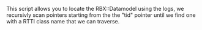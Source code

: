 This script allows you to locate the RBX::Datamodel using the logs, we recursivly scan pointers starting from the the "tid" pointer until we find one with a RTTI class name that we can traverse. 
